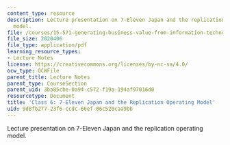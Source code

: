 ```yaml
---
content_type: resource
description: Lecture presentation on 7-Eleven Japan and the replication operating
  model.
file: /courses/15-571-generating-business-value-from-information-technology-spring-2009/9d8fb27723f6ccdc66ef06c520caa9bb_MIT15_571s09_lec06.pdf
file_size: 2020406
file_type: application/pdf
learning_resource_types:
- Lecture Notes
license: https://creativecommons.org/licenses/by-nc-sa/4.0/
ocw_type: OCWFile
parent_title: Lecture Notes
parent_type: CourseSection
parent_uid: 3ba85cbe-0a94-c572-f19a-194af97016d0
resourcetype: Document
title: 'Class 6: 7-Eleven Japan and the Replication Operating Model'
uid: 9d8fb277-23f6-ccdc-66ef-06c520caa9bb
---
```

Lecture presentation on 7-Eleven Japan and the replication operating model.